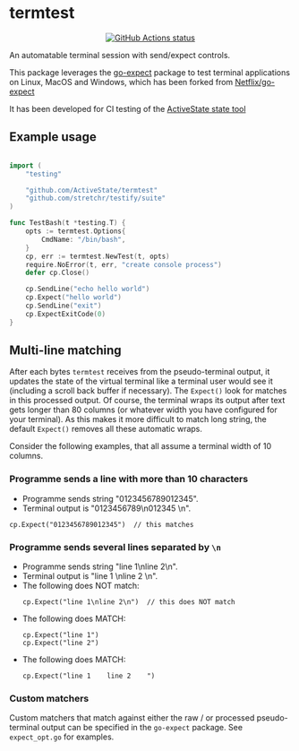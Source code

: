 # termtest

<p align="center">
  <a href="https://github.com/ActiveState/termtest/actions?query=workflow%3Aunit-tests"><img alt="GitHub Actions status" src="https://github.com/ActiveState/termtest/workflows/unit-tests/badge.svg" /></a>
</p>

An automatable terminal session with send/expect controls.

This package leverages the
[go-expect](https://github.com/ActiveState/termtest/expect) package to test
terminal applications on Linux, MacOS and Windows, which has been forked from
[Netflix/go-expect](https://github.com/Netflix/go-expect)

It has been developed for CI testing of the [ActiveState state
tool](https://www.activestate.com/products/platform/state-tool/)

## Example usage

```go

import (
    "testing"

    "github.com/ActiveState/termtest"
    "github.com/stretchr/testify/suite"
)

func TestBash(t *testing.T) {
    opts := termtest.Options{
        CmdName: "/bin/bash",
    }
    cp, err := termtest.NewTest(t, opts)
    require.NoError(t, err, "create console process")
    defer cp.Close()

    cp.SendLine("echo hello world")
    cp.Expect("hello world")
    cp.SendLine("exit")
    cp.ExpectExitCode(0)
}

```

## Multi-line matching

After each bytes `termtest` receives from the pseudo-terminal output, it updates the state of the virtual terminal like a terminal user would see it (including a scroll back buffer if necessary).  The `Expect()` look for matches in this processed output. Of course, the terminal wraps its output after text gets longer than 80 columns (or whatever width you have configured for your terminal). As this makes it more difficult to match long string, the default `Expect()` removes all these automatic wraps.

Consider the following examples, that all assume a terminal width of 10 columns.

### Programme sends a line with more than 10 characters

- Programme sends string "0123456789012345".
- Terminal output is "0123456789\n012345     \n".

```
cp.Expect("0123456789012345")  // this matches
```

### Programme sends several lines separated by `\n`

- Programme sends string "line 1\nline 2\n".
- Terminal output is "line 1    \nline 2    \n".
- The following does NOT match:
  ```
  cp.Expect("line 1\nline 2\n")  // this does NOT match
  ```
- The following does MATCH:
  ```
  cp.Expect("line 1")
  cp.Expect("line 2")
  ```
- The following does MATCH:
  ```
  cp.Expect("line 1    line 2    ")
  ```

### Custom matchers

Custom matchers that match against either the raw / or processed pseudo-terminal output can be specified in the `go-expect` package.  See `expect_opt.go` for examples.


